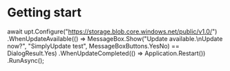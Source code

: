 <h1>Getting start</h1>

await upt.Configure("https://storage.blob.core.windows.net/public/v1.0/")
			.WhenUpdateAvailable(() => MessageBox.Show("Update available.\nUpdate now?", "SimplyUpdate test", MessageBoxButtons.YesNo) == DialogResult.Yes)
			.WhenUpdateCompleted(() => Application.Restart())
			.RunAsync();